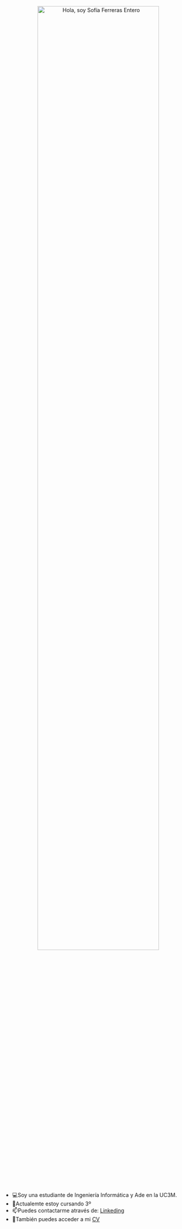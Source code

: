 <p align="center"><img width="80%" alt="Hola, soy Sofía Ferreras Entero"/></a></p>

<!--
**sofiaferreras/sofiaferreras** is a ✨ _special_ ✨ repository because its `README.md` (this file) appears on your GitHub profile.

Here are some ideas to get you started:

- 🔭 I’m currently working on ...
- 🌱 I’m currently learning ...
- 👯 I’m looking to collaborate on ...
- 🤔 I’m looking for help with ...
- 💬 Ask me about ...
- 📫 How to reach me: ...
- 😄 Pronouns: ...
- ⚡ Fun fact: ...
-->
<ul>
  <li>💻Soy una estudiante de Ingeniería Informática y Ade en la UC3M.
  </li>
  <li>🌱Actualemte estoy cursando 3º</li>
  <li>📫Puedes contactarme através de: <a href="https://www.linkedin.com/in/sofia-ferreras"> Linkeding </a></li>
  <li>💬También puedes acceder a mi <a href="CV-SofiaFerreras.pdf" download="CV-SofiaFerreras.pdf"> CV</a></li>
</ul>
